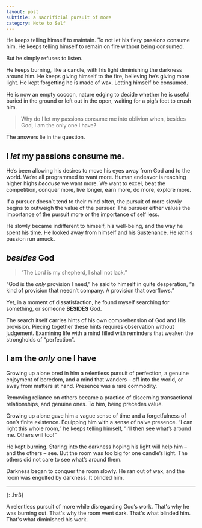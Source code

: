```yaml
---
layout: post
subtitle: a sacrificial pursuit of more
category: Note to Self
---
```


He keeps telling himself to maintain. To not let his fiery passions consume him. He keeps telling himself to remain on fire without being consumed.

But he simply refuses to listen. 

He keeps burning, like a candle, with his light diminishing the darkness around him. He keeps giving himself to the fire, believing he’s giving more light. He kept forgetting he is made of wax. Letting himself be consumed.

He is now an empty cocoon, nature edging to decide whether he is useful buried in the ground or left out in the open, waiting for a pig’s feet to crush him. 

> Why do I let my passions consume me into oblivion when, besides God, I am the only one I have?

The answers lie in the question.

## I *let* my passions consume me.
He’s been allowing his desires to move his eyes away from God and to the world. We’re all programmed to want more. Human endeavor is reaching higher highs *because* we want more. We want to excel, beat the competition, conquer more, live longer, earn more, do more, explore more.

If a pursuer doesn’t tend to their mind often, the pursuit of more slowly begins to outweigh the value of the pursuer. The pursuer either values the importance of the pursuit more or the importance of self less.

He slowly became indifferent to himself, his well-being, and the way he spent his time. He looked away from himself and his Sustenance. He *let* his passion run amuck. 

## *besides* God
> “The Lord is my shepherd, I shall not lack.” 

“God is the *only* provision I need,” he said to himself in quite desperation, “a kind of provision that needn’t company. A provision that overflows.”

Yet, in a moment of dissatisfaction, he found myself searching for something, or someone **BESIDES** God.

The search itself carries hints of his own comprehension of God and His provision. Piecing together these hints requires observation without judgement. Examining life with a mind filled with reminders that weaken the strongholds of “perfection”.

## I am the *only* one I have
Growing up alone bred in him a relentless pursuit of perfection, a genuine enjoyment of boredom, and a mind that wanders – off into the world, or away from matters at hand. Presence was a rare commodity.

Removing reliance on others became a practice of discerning transactional relationships, and genuine ones. To him, being precedes value.

Growing up alone gave him a vague sense of time and a forgetfulness of one’s finite existence. Equipping him with a sense of naive presence. “I can light this whole room,” he keeps telling himself, ”I’ll then see what’s around me. Others will too!”

He kept burning. Staring into the darkness hoping his light will help him – and the others – see. But the room was too big for one candle’s light. The others did not care to see what’s around them.

Darkness began to conquer the room slowly. He ran out of wax, and the room was engulfed by darkness. It blinded him.

---
{: .hr3}

A relentless pursuit of more while disregarding God’s work. That's why he was burning out. That's why the room went dark. That's what blinded him. That's what diminished his work.
